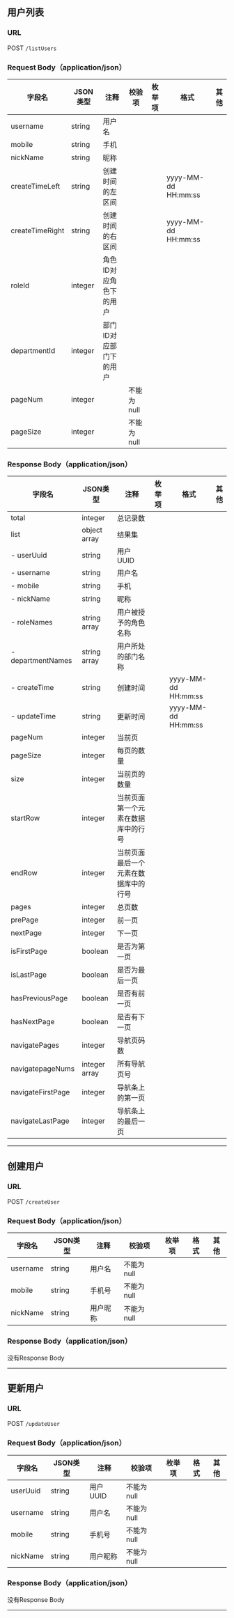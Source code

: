 ## 用户列表
### URL
POST `/listUsers`
### Request Body（application/json）
| 字段名 | JSON类型 | 注释 | 校验项 | 枚举项 | 格式 | 其他 |
| --- | --- | --- | --- | --- | --- | --- |
|username|string|用户名|||||
|mobile|string|手机|||||
|nickName|string|昵称|||||
|createTimeLeft|string|创建时间的左区间|||yyyy-MM-dd HH:mm:ss||
|createTimeRight|string|创建时间的右区间|||yyyy-MM-dd HH:mm:ss||
|roleId|integer|角色ID对应角色下的用户|||||
|departmentId|integer|部门ID对应部门下的用户|||||
|pageNum|integer||不能为null||||
|pageSize|integer||不能为null||||
### Response Body（application/json）
| 字段名 | JSON类型 | 注释 | 枚举项 | 格式 | 其他 |
| --- | --- | --- | --- | --- | --- |
|total|integer|总记录数||||
|list|object array|结果集||||
|- userUuid|string|用户UUID||||
|- username|string|用户名||||
|- mobile|string|手机||||
|- nickName|string|昵称||||
|- roleNames|string array|用户被授予的角色名称||||
|- departmentNames|string array|用户所处的部门名称||||
|- createTime|string|创建时间||yyyy-MM-dd HH:mm:ss||
|- updateTime|string|更新时间||yyyy-MM-dd HH:mm:ss||
|pageNum|integer|当前页||||
|pageSize|integer|每页的数量||||
|size|integer|当前页的数量||||
|startRow|integer|当前页面第一个元素在数据库中的行号||||
|endRow|integer|当前页面最后一个元素在数据库中的行号||||
|pages|integer|总页数||||
|prePage|integer|前一页||||
|nextPage|integer|下一页||||
|isFirstPage|boolean|是否为第一页||||
|isLastPage|boolean|是否为最后一页||||
|hasPreviousPage|boolean|是否有前一页||||
|hasNextPage|boolean|是否有下一页||||
|navigatePages|integer|导航页码数||||
|navigatepageNums|integer array|所有导航页号||||
|navigateFirstPage|integer|导航条上的第一页||||
|navigateLastPage|integer|导航条上的最后一页||||

---
## 创建用户
### URL
POST `/createUser`
### Request Body（application/json）
| 字段名 | JSON类型 | 注释 | 校验项 | 枚举项 | 格式 | 其他 |
| --- | --- | --- | --- | --- | --- | --- |
|username|string|用户名|不能为null||||
|mobile|string|手机号|不能为null||||
|nickName|string|用户昵称|不能为null||||
### Response Body（application/json）
没有Response Body

---
## 更新用户
### URL
POST `/updateUser`
### Request Body（application/json）
| 字段名 | JSON类型 | 注释 | 校验项 | 枚举项 | 格式 | 其他 |
| --- | --- | --- | --- | --- | --- | --- |
|userUuid|string|用户UUID|不能为null||||
|username|string|用户名|不能为null||||
|mobile|string|手机号|不能为null||||
|nickName|string|用户昵称|不能为null||||
### Response Body（application/json）
没有Response Body

---
